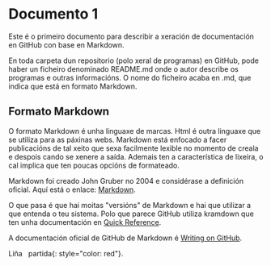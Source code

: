 # Documento 1

Este é o primeiro documento para describir a xeración de documentación en GitHub con base en Markdown.

En toda carpeta dun repositorio (polo xeral de programas) en GitHub, pode haber un ficheiro denominado README.md onde o autor describe os programas e outras informacións. O nome do ficheiro acaba en .md, que indica que está en formato Markdown.

## Formato Markdown

O formato Markdown é unha linguaxe de marcas. Html é outra linguaxe que se utiliza para as páxinas webs. Markdown está enfocado a facer publicacións de tal xeito que sexa facilmente lexible no momento de creala e despois cando se xenere a saída. Ademais ten a característica de lixeira, o cal implica que ten poucas opcións de formateado.

Markdown foi creado John Gruber no 2004 e considérase a definición oficial. Aquí está o enlace: [Markdown](http://daringfireball.net/projects/markdown/).

O que pasa é que hai moitas "versións" de Markdown e hai que utilizar a que entenda o teu sistema. Polo que parece GitHub utiliza kramdown que ten unha documentación en [Quick Reference](https://kramdown.gettalong.org/quickref.html).

A documentación oficial de GitHub de Markdown é [Writing on GitHub](https://help.github.com/categories/writing-on-github/).


Liña  
partida{: style="color: red"}.
